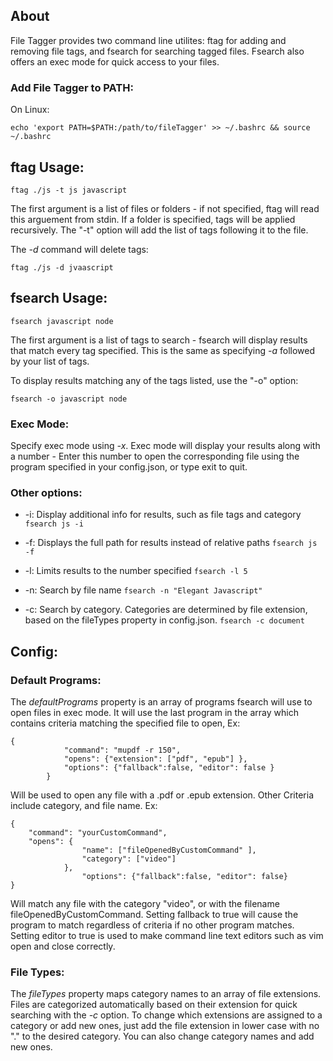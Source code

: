 
## About 
File Tagger provides two command line utilites: ftag for adding and removing file tags, and fsearch for searching tagged files. Fsearch also offers an exec mode for quick access to your files. 


### Add File Tagger to PATH: 
On Linux: 
```
echo 'export PATH=$PATH:/path/to/fileTagger' >> ~/.bashrc && source ~/.bashrc
```

## ftag Usage: 

```
ftag ./js -t js javascript
```
The first argument is a list of files or folders - if not specified, ftag will read this arguement from stdin. If a folder is specified, tags will be applied recursively.  The "-t" option will add the list of tags following it to the file. 

The *-d* command will delete tags: 
```
ftag ./js -d jvaascript
```


## fsearch Usage: 
```
fsearch javascript node
```
The first argument is a list of tags to search - fsearch will display results that match every tag specified. This is the same as specifying *-a* followed by your list of tags. 

To display results matching any of the tags listed, use the "-o" option: 
```
fsearch -o javascript node
```

### Exec Mode: 
Specify exec mode using *-x*. Exec mode will display your results along with a number - Enter this number to open the corresponding file using the program specified in your config.json, or type exit to quit.  

### Other options: 

* -i: Display additional info for results, such as file tags and category ` fsearch js -i `

* -f: Displays the full path for results instead of relative paths ` fsearch js -f `

* -l: Limits results to the number specified ` fsearch -l 5 `

* -n: Search by file name `fsearch -n "Elegant Javascript" `

* -c: Search by category. Categories are determined by file extension, based on the fileTypes property in config.json. `fsearch -c document`


## Config: 
### Default Programs: 
The *defaultPrograms* property is an array of programs fsearch will use to open files in exec mode. It will use the last program in the array which contains criteria matching the specified file to open, Ex: 

```
{
            "command": "mupdf -r 150", 
            "opens": {"extension": ["pdf", "epub"] },
            "options": {"fallback":false, "editor": false }
        }
```

Will be used to open any file with a .pdf or .epub extension. Other Criteria include category, and file name. Ex: 

```
{
    "command": "yourCustomCommand", 
    "opens": { 
                "name": ["fileOpenedByCustomCommand" ],
                "category": ["video"]
            },
                "options": {"fallback":false, "editor": false}
}
```

Will match any file with the category "video", or with the filename fileOpenedByCustomCommand. 
Setting fallback to true will cause the program to match regardless of criteria if no other program matches. Setting editor to true is used to make command line text editors such as vim open and close correctly.  

### File Types: 
The *fileTypes* property maps category names to an array of file extensions. Files are categorized automatically based on their extension for quick searching with the *-c* option. To change which extensions are assigned to a category or add new ones, just add the file extension in lower case with no "." to the desired category. You can also change category names and add new ones.

